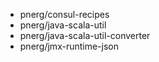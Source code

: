 - pnerg/consul-recipes
- pnerg/java-scala-util
- pnerg/java-scala-util-converter
- pnerg/jmx-runtime-json
